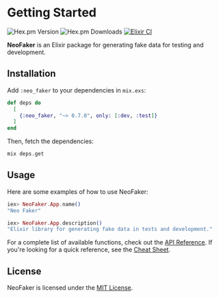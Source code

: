 # Getting Started

![Hex.pm Version](https://img.shields.io/hexpm/v/neo_faker)
![Hex.pm Downloads](https://img.shields.io/hexpm/dt/neo_faker)
[![Elixir CI](https://github.com/muzhawir/neo_faker/actions/workflows/build.yml/badge.svg)](https://github.com/muzhawir/neo_faker/actions/workflows/build.yml)

**NeoFaker** is an Elixir package for generating fake data for testing and development.

## Installation

Add `:neo_faker` to your dependencies in `mix.exs`:

```elixir
def deps do
  [
    {:neo_faker, "~> 0.7.0", only: [:dev, :test]}
  ]
end
```

Then, fetch the dependencies:

```sh
mix deps.get
```

## Usage

Here are some examples of how to use NeoFaker:

```elixir
iex> NeoFaker.App.name()
"Neo Faker"

iex> NeoFaker.App.description()
"Elixir library for generating fake data in tests and development."
```

For a complete list of available functions, check out the [API Reference](api-reference.html).
If you're looking for a quick reference, see the [Cheat Sheet](cheat.html).

## License

NeoFaker is licensed under the [MIT License](https://github.com/muzhawir/neo_faker/blob/main/LICENSE.md).

